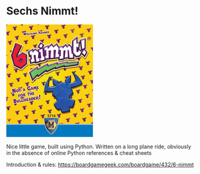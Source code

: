 # Sechs Nimmt!


![](https://raw.githubusercontent.com/u1i/fun-stuff/master/sechs_nimmt-game/sn.png)

Nice little game, built using Python. Written on a long plane ride, obviously in the absence of online Python references & cheat sheets

Introduction & rules: https://boardgamegeek.com/boardgame/432/6-nimmt

